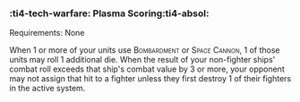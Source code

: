 ### :ti4-tech-warfare: **Plasma Scoring**:ti4-absol:

Requirements: None

When 1 or more of your units use <span style="font-variant:small-caps;">Bombardment</span> or <span style="font-variant:small-caps;">Space Cannon</span>, 1 of those units may roll 1 additional die.
When the result of your non-fighter ships' combat roll exceeds that ship's combat value by 3 or more, your opponent may not assign that hit to a fighter unless they first destroy 1 of their fighters in the active system.
